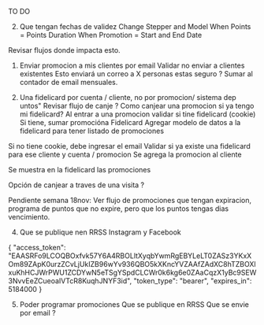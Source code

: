 TO DO


2) Que tengan fechas de validez
Change Stepper and Model
When Points = Points Duration
When Promotion = Start and End Date

Revisar flujos donde impacta esto.


1) Enviar promocion a mis clientes por email
Validar no enviar a clientes existentes
Esto enviará un correo a X personas estas seguro ? Sumar al contador de email mensuales.


3) Una fidelicard por cuenta / cliente, no por promocion/ sistema dep untos"
Revisar flujo de canje ?  Como canjear una promocion si ya tengo mi fidelicard?
Al entrar a una promocion validar si tine fidelicard (cookie)
Si tiene, sumar promocióna Fidelicard
Agregar modelo de datos a la fidelicard para tener listado de promociones

Si no tiene cookie, debe ingresar el email
Validar si ya existe una fidelicard para ese cliente y cuenta / promocion
Se agrega la promocion al cliente

Se muestra en la fidelicard las promociones

Opción de canjear a traves de una visita ?


Pendiente semana 18nov: Ver flujo de promociones que tengan expiracion, 
programa de puntos que no expire, pero que los puntos tengas dias vencimiento.



4) Que se publique nen RRSS Instagram y Facebook

{
  "access_token": "EAASRFo9LCOQBOxfvk57Y6A4RBOLltXyqbYwmRgEBYLeLT0ZASz3YKxXOm89ZApK0urzZCvLjUkIZB96wYv936QBO5kXKncYVZAAfZAdXC8hTZBOXlxuKhHCJWrPWU1ZCDYwN5eTSgYSpdCLCWr0k6kg6e0ZAaCqzX1yBc9SEW3NvvEeZCueoaIVTcR8KuqhJNYF3id",
  "token_type": "bearer",
  "expires_in": 5184000
}

5) Poder programar promociones
Que se publique en RRSS
Que se envie por email ?


